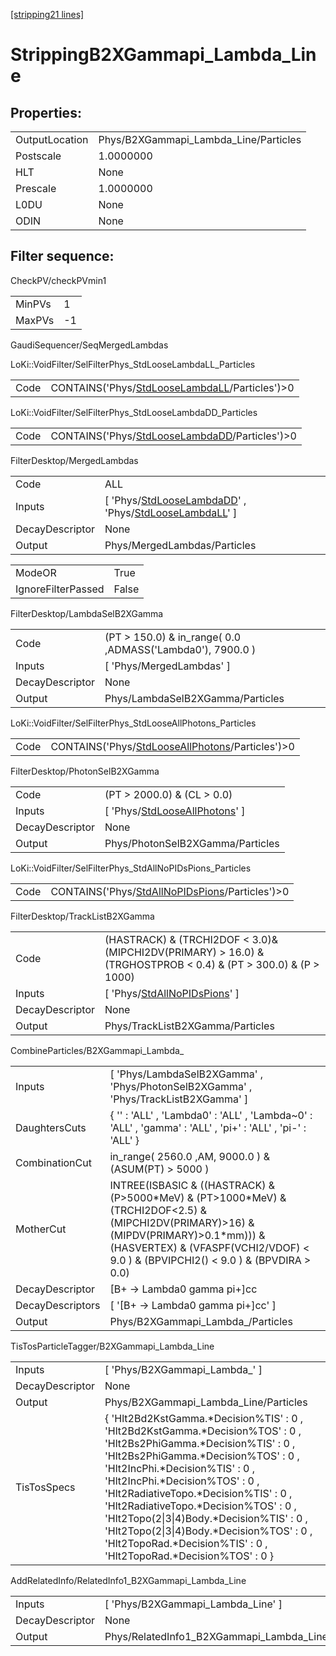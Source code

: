 [[stripping21 lines]](./stripping21-index)

# StrippingB2XGammapi_Lambda_Line

## Properties:

|                |                                       |
|----------------|---------------------------------------|
| OutputLocation | Phys/B2XGammapi_Lambda_Line/Particles |
| Postscale      | 1.0000000                             |
| HLT            | None                                  |
| Prescale       | 1.0000000                             |
| L0DU           | None                                  |
| ODIN           | None                                  |

## Filter sequence:

CheckPV/checkPVmin1

|        |     |
|--------|-----|
| MinPVs | 1   |
| MaxPVs | -1  |

GaudiSequencer/SeqMergedLambdas

LoKi::VoidFilter/SelFilterPhys_StdLooseLambdaLL_Particles

|      |                                                                                                  |
|------|--------------------------------------------------------------------------------------------------|
| Code | CONTAINS('Phys/[StdLooseLambdaLL](./stripping21-commonparticles-stdlooselambdall)/Particles')\>0 |

LoKi::VoidFilter/SelFilterPhys_StdLooseLambdaDD_Particles

|      |                                                                                                  |
|------|--------------------------------------------------------------------------------------------------|
| Code | CONTAINS('Phys/[StdLooseLambdaDD](./stripping21-commonparticles-stdlooselambdadd)/Particles')\>0 |

FilterDesktop/MergedLambdas

|                 |                                                                                                                                                             |
|-----------------|-------------------------------------------------------------------------------------------------------------------------------------------------------------|
| Code            | ALL                                                                                                                                                         |
| Inputs          | [ 'Phys/[StdLooseLambdaDD](./stripping21-commonparticles-stdlooselambdadd)' , 'Phys/[StdLooseLambdaLL](./stripping21-commonparticles-stdlooselambdall)' ] |
| DecayDescriptor | None                                                                                                                                                        |
| Output          | Phys/MergedLambdas/Particles                                                                                                                                |

|                    |       |
|--------------------|-------|
| ModeOR             | True  |
| IgnoreFilterPassed | False |

FilterDesktop/LambdaSelB2XGamma

|                 |                                                            |
|-----------------|------------------------------------------------------------|
| Code            | (PT \> 150.0) & in_range( 0.0 ,ADMASS('Lambda0'), 7900.0 ) |
| Inputs          | [ 'Phys/MergedLambdas' ]                                 |
| DecayDescriptor | None                                                       |
| Output          | Phys/LambdaSelB2XGamma/Particles                           |

LoKi::VoidFilter/SelFilterPhys_StdLooseAllPhotons_Particles

|      |                                                                                                      |
|------|------------------------------------------------------------------------------------------------------|
| Code | CONTAINS('Phys/[StdLooseAllPhotons](./stripping21-commonparticles-stdlooseallphotons)/Particles')\>0 |

FilterDesktop/PhotonSelB2XGamma

|                 |                                                                                     |
|-----------------|-------------------------------------------------------------------------------------|
| Code            | (PT \> 2000.0) & (CL \> 0.0)                                                        |
| Inputs          | [ 'Phys/[StdLooseAllPhotons](./stripping21-commonparticles-stdlooseallphotons)' ] |
| DecayDescriptor | None                                                                                |
| Output          | Phys/PhotonSelB2XGamma/Particles                                                    |

LoKi::VoidFilter/SelFilterPhys_StdAllNoPIDsPions_Particles

|      |                                                                                                    |
|------|----------------------------------------------------------------------------------------------------|
| Code | CONTAINS('Phys/[StdAllNoPIDsPions](./stripping21-commonparticles-stdallnopidspions)/Particles')\>0 |

FilterDesktop/TrackListB2XGamma

|                 |                                                                                                                    |
|-----------------|--------------------------------------------------------------------------------------------------------------------|
| Code            | (HASTRACK) & (TRCHI2DOF \< 3.0)& (MIPCHI2DV(PRIMARY) \> 16.0) & (TRGHOSTPROB \< 0.4) & (PT \> 300.0) & (P \> 1000) |
| Inputs          | [ 'Phys/[StdAllNoPIDsPions](./stripping21-commonparticles-stdallnopidspions)' ]                                  |
| DecayDescriptor | None                                                                                                               |
| Output          | Phys/TrackListB2XGamma/Particles                                                                                   |

CombineParticles/B2XGammapi_Lambda\_

|                  |                                                                                                                                                                                                                                     |
|------------------|-------------------------------------------------------------------------------------------------------------------------------------------------------------------------------------------------------------------------------------|
| Inputs           | [ 'Phys/LambdaSelB2XGamma' , 'Phys/PhotonSelB2XGamma' , 'Phys/TrackListB2XGamma' ]                                                                                                                                                |
| DaughtersCuts    | { '' : 'ALL' , 'Lambda0' : 'ALL' , 'Lambda~0' : 'ALL' , 'gamma' : 'ALL' , 'pi+' : 'ALL' , 'pi-' : 'ALL' }                                                                                                                           |
| CombinationCut   | in_range( 2560.0 ,AM, 9000.0 ) & (ASUM(PT) \> 5000 )                                                                                                                                                                                |
| MotherCut        | INTREE(ISBASIC & ((HASTRACK) & (P\>5000\*MeV) & (PT\>1000\*MeV) & (TRCHI2DOF\<2.5) & (MIPCHI2DV(PRIMARY)\>16) & (MIPDV(PRIMARY)\>0.1\*mm))) & (HASVERTEX) & (VFASPF(VCHI2/VDOF) \< 9.0 ) & (BPVIPCHI2() \< 9.0 ) & (BPVDIRA \> 0.0) |
| DecayDescriptor  | [B+ -\> Lambda0 gamma pi+]cc                                                                                                                                                                                                      |
| DecayDescriptors | [ '[B+ -\> Lambda0 gamma pi+]cc' ]                                                                                                                                                                                              |
| Output           | Phys/B2XGammapi_Lambda\_/Particles                                                                                                                                                                                                  |

TisTosParticleTagger/B2XGammapi_Lambda_Line

|                 |                                                                                                                                                                                                                                                                                                                                                                                                                                                                                     |
|-----------------|-------------------------------------------------------------------------------------------------------------------------------------------------------------------------------------------------------------------------------------------------------------------------------------------------------------------------------------------------------------------------------------------------------------------------------------------------------------------------------------|
| Inputs          | [ 'Phys/B2XGammapi_Lambda\_' ]                                                                                                                                                                                                                                                                                                                                                                                                                                                    |
| DecayDescriptor | None                                                                                                                                                                                                                                                                                                                                                                                                                                                                                |
| Output          | Phys/B2XGammapi_Lambda_Line/Particles                                                                                                                                                                                                                                                                                                                                                                                                                                               |
| TisTosSpecs     | { 'Hlt2Bd2KstGamma.\*Decision%TIS' : 0 , 'Hlt2Bd2KstGamma.\*Decision%TOS' : 0 , 'Hlt2Bs2PhiGamma.\*Decision%TIS' : 0 , 'Hlt2Bs2PhiGamma.\*Decision%TOS' : 0 , 'Hlt2IncPhi.\*Decision%TIS' : 0 , 'Hlt2IncPhi.\*Decision%TOS' : 0 , 'Hlt2RadiativeTopo.\*Decision%TIS' : 0 , 'Hlt2RadiativeTopo.\*Decision%TOS' : 0 , 'Hlt2Topo(2\|3\|4)Body.\*Decision%TIS' : 0 , 'Hlt2Topo(2\|3\|4)Body.\*Decision%TOS' : 0 , 'Hlt2TopoRad.\*Decision%TIS' : 0 , 'Hlt2TopoRad.\*Decision%TOS' : 0 } |

AddRelatedInfo/RelatedInfo1_B2XGammapi_Lambda_Line

|                 |                                                    |
|-----------------|----------------------------------------------------|
| Inputs          | [ 'Phys/B2XGammapi_Lambda_Line' ]                |
| DecayDescriptor | None                                               |
| Output          | Phys/RelatedInfo1_B2XGammapi_Lambda_Line/Particles |
